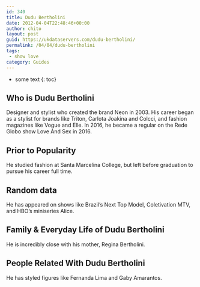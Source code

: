 ```yaml
---
id: 340
title: Dudu Bertholini
date: 2012-04-04T22:48:46+00:00
author: chito
layout: post
guid: https://ukdataservers.com/dudu-bertholini/
permalink: /04/04/dudu-bertholini
tags:
 - show love
category: Guides
---
```


* some text
{: toc}


## Who is  Dudu Bertholini
                  
                  
                  
Designer and stylist who created the brand Neon in 2003. His career began as a stylist for brands like Triton, Carlota Joakina and Colcci, and fashion magazines like Vogue and Elle. In 2016, he became a regular on the Rede Globo show Love And Sex in 2016. 
                  
                
                
                
## Prior to Popularity 
                  
                  
                  
He studied fashion at Santa Marcelina College, but left before graduation to pursue his career full time. 
                  
                
                
                
## Random data 
                  
                  
                  
He has appeared on shows like Brazil&#8217;s Next Top Model, Coletivation MTV, and HBO&#8217;s miniseries Alice. 
                  
                
                
                
## Family & Everyday Life of Dudu Bertholini
                  
                  
                  
He is incredibly close with his mother, Regina Bertholini. 
                  
                
                
                
## People Related With  Dudu Bertholini
                  
                  
                  
He has styled figures like Fernanda Lima and Gaby Amarantos. 
                  
                
              
            
          
          
          
    
    
  
